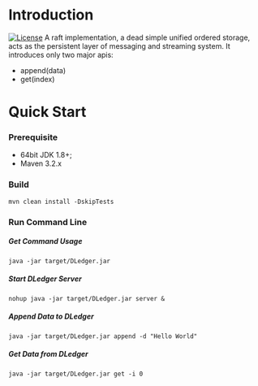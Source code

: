 
# Introduction
[![License](https://img.shields.io/badge/license-Apache%202-4EB1BA.svg)](https://www.apache.org/licenses/LICENSE-2.0.html)
A raft implementation, a dead simple unified ordered storage, acts as the persistent layer of messaging and streaming system.
It introduces only two major apis:

* append(data)
* get(index)


# Quick Start


### Prerequisite

* 64bit JDK 1.8+;
* Maven 3.2.x

### Build

```
mvn clean install -DskipTests
```

### Run Command Line


##### Get Command Usage

```
java -jar target/DLedger.jar
```
##### Start DLedger Server

```
nohup java -jar target/DLedger.jar server &
```
##### Append Data to DLedger

```
java -jar target/DLedger.jar append -d "Hello World"
```
##### Get Data from DLedger

```
java -jar target/DLedger.jar get -i 0
```













